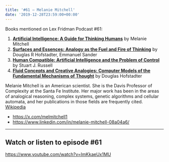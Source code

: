 ```yaml
---
title: '#61 – Melanie Mitchell'
date: '2019-12-28T23:59:00+00:00'
---
```


Books mentioned on Lex Fridman Podcast #61:

1. <b><a href="https://amzn.to/3OglBlz" target="_blank" rel="sponsored noopener noreferrer">Artificial Intelligence: A Guide for Thinking Humans</a></b> by Melanie Mitchell
2. <b><a href="https://amzn.to/3UGUpih" target="_blank" rel="sponsored noopener noreferrer">Surfaces and Essences: Analogy as the Fuel and Fire of Thinking</a></b> by Douglas R Hofstadter, Emmanuel Sander
3. <b><a href="https://amzn.to/3XbHmqP" target="_blank" rel="sponsored noopener noreferrer">Human Compatible: Artificial Intelligence and the Problem of Control</a></b> by Stuart J. Russell
4. <b><a href="https://amzn.to/3GsCWWH" target="_blank" rel="sponsored noopener noreferrer">Fluid Concepts and Creative Analogies: Computer Models of the Fundamental Mechanisms of Thought</a></b> by Douglas Hofstadter

<!--more-->

Melanie Mitchell is an American scientist. She is the Davis Professor of Complexity at the Santa Fe Institute. Her major work has been in the areas of analogical reasoning, complex systems, genetic algorithms and cellular automata, and her publications in those fields are frequently cited. <a href="https://en.wikipedia.org/wiki/Melanie_Mitchell" target="_blank">Wikipedia</a>

- <a href="https://x.com/melmitchell1" target="_blank">https://x.com/melmitchell1</a>
- <a href="https://www.linkedin.com/in/melanie-mitchell-08a04a6/" target="_blank">https://www.linkedin.com/in/melanie-mitchell-08a04a6/</a>

- - - - - -

## Watch or listen to episode #61

<https://www.youtube.com/watch?v=ImKkaeUx1MU>